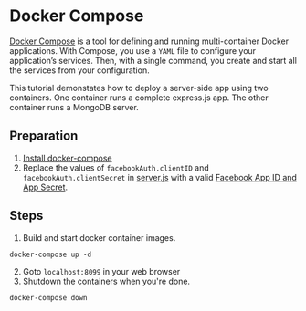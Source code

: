 # Docker Compose
[Docker Compose](https://docs.docker.com/compose/) is a tool for defining and running multi-container Docker applications. With Compose, you use a `YAML` file to configure your application’s services. Then, with a single command, you create and start all the services from your configuration.

This tutorial demonstates how to deploy a server-side app using two containers.  One container runs a complete express.js app.  The other container runs a MongoDB server.

## Preparation
1. [Install docker-compose](https://docs.docker.com/compose/install/)
1. Replace the values of `facebookAuth.clientID` and `facebookAuth.clientSecret` in [server.js](server.js) with a valid [Facebook App ID and App Secret](https://github.com/raymondwcs/oauth).

## Steps
1. Build and start docker container images.
```
docker-compose up -d
```
2. Goto `localhost:8099` in your web browser
3. Shutdown the containers when you're done.
```
docker-compose down
```